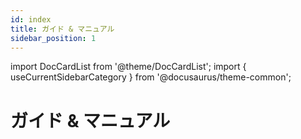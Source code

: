```yaml
---
id: index
title: ガイド & マニュアル
sidebar_position: 1
---
```


import DocCardList from '@theme/DocCardList';
import { useCurrentSidebarCategory } from '@docusaurus/theme-common';

# ガイド & マニュアル

<DocCardList items={useCurrentSidebarCategory().items} />